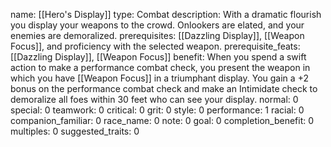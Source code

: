 name: [[Hero's Display]]
type: Combat
description: With a dramatic flourish you display your weapons to the crowd. Onlookers are elated, and your enemies are demoralized.
prerequisites: [[Dazzling Display]], [[Weapon Focus]], and proficiency with the selected weapon.
prerequisite_feats: [[Dazzling Display]], [[Weapon Focus]]
benefit: When you spend a swift action to make a performance combat check, you present the weapon in which you have [[Weapon Focus]] in a triumphant display. You gain a +2 bonus on the performance combat check and make an Intimidate check to demoralize all foes within 30 feet who can see your display.
normal: 0
special: 0
teamwork: 0
critical: 0
grit: 0
style: 0
performance: 1
racial: 0
companion_familiar: 0
race_name: 0
note: 0
goal: 0
completion_benefit: 0
multiples: 0
suggested_traits: 0
